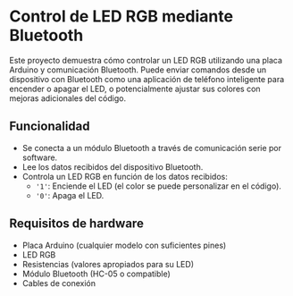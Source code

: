 # Control de LED RGB mediante Bluetooth

Este proyecto demuestra cómo controlar un LED RGB utilizando una placa Arduino y comunicación Bluetooth. Puede enviar comandos desde un dispositivo con Bluetooth como una aplicación de teléfono inteligente para encender o apagar el LED, o potencialmente ajustar sus colores con mejoras adicionales del código.

## Funcionalidad

- Se conecta a un módulo Bluetooth a través de comunicación serie por software.
- Lee los datos recibidos del dispositivo Bluetooth.
- Controla un LED RGB en función de los datos recibidos:
  - `'1'`: Enciende el LED (el color se puede personalizar en el código).
  - `'0'`: Apaga el LED.

## Requisitos de hardware

- Placa Arduino (cualquier modelo con suficientes pines)
- LED RGB
- Resistencias (valores apropiados para su LED)
- Módulo Bluetooth (HC-05 o compatible)
- Cables de conexión


